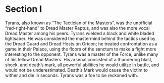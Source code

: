 # Section I

Tyrans, also known as “The Tactician of the Masters”, was the unofficial “red-right-hand” to Dread Master Raptus, and was also the more vocal Dread Master among his peers.
Tyrans wielded a black and white bladed lightsaber.
He was considered the mastermind behind the tactics used by the Dread Guard and Dread Hosts on Oricon; he treated confrontation as a game in their Palace, using the floors of the sanctum to make a fight more interesting to the opponent.
Tyrans was a master of the Force, unlike many of his fellow Dread Masters.
His arsenal consisted of a thundering blast, shock, and death’s mark, all powerful abilities he would utilize in battle, and would not be underestimated.
Death’s Mark would cause the victim to wither and die in seconds.
Tyrans was a foe to be reckoned with.
